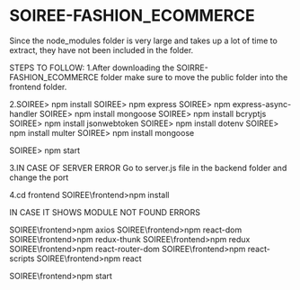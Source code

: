# SOIREE-FASHION_ECOMMERCE

Since the node_modules folder is very large and takes up a lot of time to extract, they have not been included in the folder.

STEPS TO FOLLOW:
1.After downloading the SOIRRE-FASHION_ECOMMERCE folder make sure to move the public folder into the frontend folder.

2.SOIREE> npm install
  SOIREE> npm express
  SOIREE> npm express-async-handler
  SOIREE> npm install mongoose
  SOIREE> npm install bcryptjs
  SOIREE> npm install jsonwebtoken
  SOIREE> npm install dotenv
  SOIREE> npm install multer
  SOIREE> npm install mongoose
  
  SOIREE> npm start
  
3.IN CASE OF SERVER ERROR
  Go to server.js file in the backend folder and change the port

4.cd frontend
  SOIREE\frontend>npm install
  
  IN CASE IT SHOWS MODULE NOT FOUND ERRORS
  
  SOIREE\frontend>npm axios
  SOIREE\frontend>npm react-dom
  SOIREE\frontend>npm redux-thunk
  SOIREE\frontend>npm redux
  SOIREE\frontend>npm react-router-dom
  SOIREE\frontend>npm react-scripts
  SOIREE\frontend>npm react
  
  SOIREE\frontend>npm start
  

  
  
 
  
  
  
  
  

  
